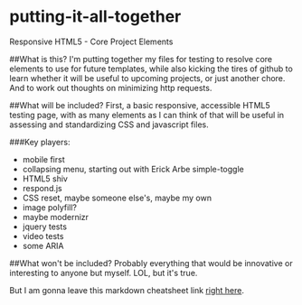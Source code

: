 # putting-it-all-together
Responsive HTML5 - Core Project Elements

##What is this?
I'm putting together my files for testing to resolve core elements to use for future templates, while also kicking the tires of github to learn whether it will be useful to upcoming projects, or just another chore. And to work out thoughts on minimizing http requests.

##What will be included?
First, a basic responsive, accessible HTML5 testing page, with as many elements as I can think of that will be useful in assessing and standardizing CSS and javascript files.

###Key players:

- mobile first
- collapsing menu, starting out with Erick Arbe simple-toggle
- HTML5 shiv
- respond.js
- CSS reset, maybe someone else's, maybe my own
- image polyfill?
- maybe modernizr
- jquery tests
- video tests
- some ARIA

##What won't be included?
Probably everything that would be innovative or interesting to anyone but myself. LOL, but it's true.

But I am gonna leave this markdown cheatsheet link [right here](https://github.com/adam-p/markdown-here/wiki/Markdown-Cheatsheet).
